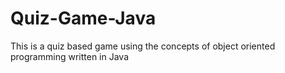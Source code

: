 # Quiz-Game-Java
This is a quiz based game using the concepts of object oriented programming written in Java
